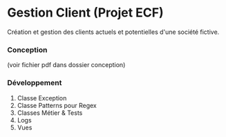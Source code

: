 # Gestion Client (Projet ECF)

Création et gestion des clients actuels et potentielles d'une société fictive.

### Conception
(voir fichier pdf dans dossier conception)

### Développement

1. Classe Exception
2. Classe Patterns pour Regex
3. Classes Métier & Tests
4. Logs
5. Vues